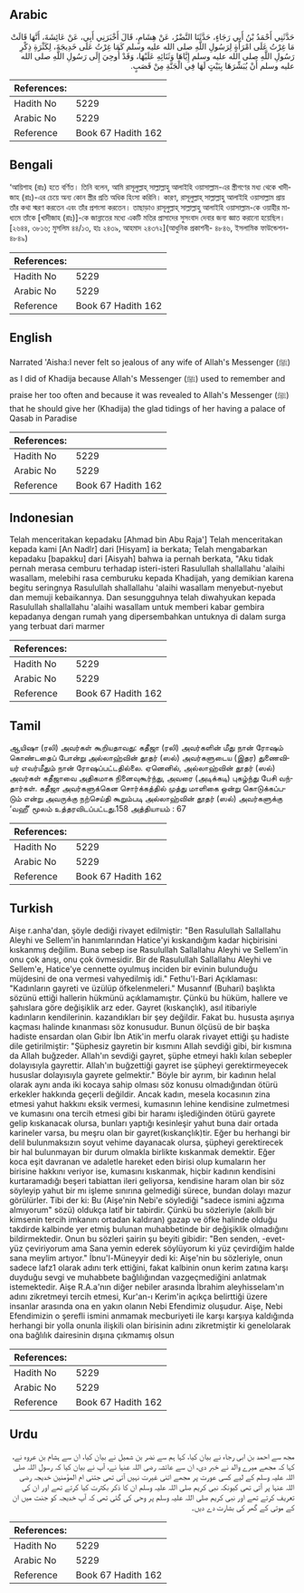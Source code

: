 ## Arabic


<div dir="rtl" lang="ar" style={{fontSize:'larger',backgroundColor:'#f8f9fa',padding:20}}>
حَدَّثَنِي أَحْمَدُ بْنُ أَبِي رَجَاءٍ، حَدَّثَنَا النَّضْرُ، عَنْ هِشَامٍ، قَالَ أَخْبَرَنِي أَبِي، عَنْ عَائِشَةَ، أَنَّهَا قَالَتْ مَا غِرْتُ عَلَى امْرَأَةٍ لِرَسُولِ اللَّهِ صلى الله عليه وسلم كَمَا غِرْتُ عَلَى خَدِيجَةَ، لِكَثْرَةِ ذِكْرِ رَسُولِ اللَّهِ صلى الله عليه وسلم إِيَّاهَا وَثَنَائِهِ عَلَيْهَا، وَقَدْ أُوحِيَ إِلَى رَسُولِ اللَّهِ صلى الله عليه وسلم أَنْ يُبَشِّرَهَا بِبَيْتٍ لَهَا فِي الْجَنَّةِ مِنْ قَصَبٍ‏.‏
</div>
<div style={{backgroundColor:'#f8f9fa',padding:20, marginBottom: 10}}><table> <thead> <tr> <th>References:</th> <th></th> </tr> </thead> <tbody><tr><td>Hadith No</td><td>5229</td></tr><tr><td>Arabic No</td><td>5229</td></tr><tr><td>Reference</td><td>Book 67 Hadith 162</td></tr></tbody></table></div>

## Bengali


<div dir="ltr" lang="bn" style={{fontSize:'larger',backgroundColor:'#f8f9fa',padding:20}}>
‘আয়িশাহ (রাঃ) হতে বর্ণিত। তিনি বলেন, আমি রাসূলুল্লাহ্ সাল্লাল্লাহু আলাইহি ওয়াসাল্লাম-এর স্ত্রীগণের মধ্য থেকে খাদীজাহ (রাঃ)-এর চেয়ে অন্য কোন স্ত্রীর প্রতি অধিক হিংসা করিনি। কারণ, রাসূলুল্লাহ্ সাল্লাল্লাহু আলাইহি ওয়াসাল্লাম প্রায় তাঁর কথা স্মরণ করতেন এবং তাঁর প্রশংসা করতেন। তাছাড়াও রাসূলুল্লাহ্ সাল্লাল্লাহু আলাইহি ওয়াসাল্লাম-কে ওয়াহীর মাধ্যমে তাঁকে [খাদীজাহ (রাঃ)]-কে জান্নাতের মধ্যে একটি মতির প্রাসাদের সুসংবাদ দেবার জন্য জ্ঞাত করানো হয়েছিল। [২৬৪৪, ৩৮১৬; মুসলিম ৪৪/১৩, হাঃ ২৪৩৯, আহমাদ ২৪৩৭২](আধুনিক প্রকাশনী- ৪৮৪৬, ইসলামিক ফাউন্ডেশন- ৪৮৪৯)
</div>
<div style={{backgroundColor:'#f8f9fa',padding:20, marginBottom: 10}}><table> <thead> <tr> <th>References:</th> <th></th> </tr> </thead> <tbody><tr><td>Hadith No</td><td>5229</td></tr><tr><td>Arabic No</td><td>5229</td></tr><tr><td>Reference</td><td>Book 67 Hadith 162</td></tr></tbody></table></div>

## English


<div dir="ltr" lang="en" style={{fontSize:'larger',backgroundColor:'#f8f9fa',padding:20}}>
Narrated 'Aisha:I never felt so jealous of any wife of Allah's Messenger (ﷺ) as I did of Khadija because Allah's Messenger (ﷺ) used to remember and praise her too often and because it was revealed to Allah's Messenger (ﷺ) that he should give her (Khadija) the glad tidings of her having a palace of Qasab in Paradise
</div>
<div style={{backgroundColor:'#f8f9fa',padding:20, marginBottom: 10}}><table> <thead> <tr> <th>References:</th> <th></th> </tr> </thead> <tbody><tr><td>Hadith No</td><td>5229</td></tr><tr><td>Arabic No</td><td>5229</td></tr><tr><td>Reference</td><td>Book 67 Hadith 162</td></tr></tbody></table></div>

## Indonesian


<div dir="ltr" lang="id" style={{fontSize:'larger',backgroundColor:'#f8f9fa',padding:20}}>
Telah menceritakan kepadaku [Ahmad bin Abu Raja'] Telah menceritakan kepada kami [An Nadlr] dari [Hisyam] ia berkata; Telah mengabarkan kepadaku [bapakku] dari [Aisyah] bahwa ia pernah berkata, "Aku tidak pernah merasa cemburu terhadap isteri-isteri Rasulullah shallallahu 'alaihi wasallam, melebihi rasa cemburuku kepada Khadijah, yang demikian karena begitu seringnya Rasulullah shallallahu 'alaihi wasallam menyebut-nyebut dan memuji kebaikannya. Dan sesungguhnya telah diwahyukan kepada Rasulullah shallallahu 'alaihi wasallam untuk memberi kabar gembira kepadanya dengan rumah yang dipersembahkan untuknya di dalam surga yang terbuat dari marmer
</div>
<div style={{backgroundColor:'#f8f9fa',padding:20, marginBottom: 10}}><table> <thead> <tr> <th>References:</th> <th></th> </tr> </thead> <tbody><tr><td>Hadith No</td><td>5229</td></tr><tr><td>Arabic No</td><td>5229</td></tr><tr><td>Reference</td><td>Book 67 Hadith 162</td></tr></tbody></table></div>

## Tamil


<div dir="ltr" lang="ta" style={{fontSize:'larger',backgroundColor:'#f8f9fa',padding:20}}>
ஆயிஷா (ரலி) அவர்கள் கூறியதாவது: கதீஜா (ரலி) அவர்களின் மீது நான் ரோஷம் கொண்டதைப் போன்று அல்லாஹ்வின் தூதர் (ஸல்) அவர்களுடைய (இதர) துணைவியர் எவர்மீதும் நான் ரோஷப்பட்டதில்லை. ஏனெனில், அல்லாஹ்வின் தூதர் (ஸல்) அவர்கள் கதீஜாவை அதிகமாக நினைவுகூர்ந்து, அவரை (அடிக்கடி) புகழ்ந்து பேசி வந்தார்கள். கதீஜா அவர்களுக்கென சொர்க்கத்தில் முத்து மாளிகை ஒன்று கொடுக்கப்படும் என்று அவருக்கு நற்செய்தி கூறும்படி அல்லாஹ்வின் தூதர் (ஸல்) அவர்களுக்கு ‘வஹீ’ மூலம் உத்தரவிடப்பட்டது.158 அத்தியாயம் : 67
</div>
<div style={{backgroundColor:'#f8f9fa',padding:20, marginBottom: 10}}><table> <thead> <tr> <th>References:</th> <th></th> </tr> </thead> <tbody><tr><td>Hadith No</td><td>5229</td></tr><tr><td>Arabic No</td><td>5229</td></tr><tr><td>Reference</td><td>Book 67 Hadith 162</td></tr></tbody></table></div>

## Turkish


<div dir="ltr" lang="tr" style={{fontSize:'larger',backgroundColor:'#f8f9fa',padding:20}}>
Aişe r.anha'dan, şöyle dediği rivayet edilmiştir: "Ben Rasulullah Sallallahu Aleyhi ve Sellem'in hanımlarından Hatice'yi kıskandığım kadar hiçbirisini kıskanmış değilim. Buna sebep ise Rasulullah Sallallahu Aleyhi ve Sellem'in onu çok anışı, onu çok övmesidir. Bir de Rasulullah Sallallahu Aleyhi ve Sellem'e, Hatice'ye cennette oyulmuş inciden bir evinin bulunduğu müjdesini de ona vermesi vahyedilmiş idi." Fethu'l-Bari Açıklaması: "Kadınların gayreti ve üzülüp öfkelenmeleri." Musannıf (Buhari) başlıkta sözünü ettiği hallerin hükmünü açıklamamıştır. Çünkü bu hüküm, hallere ve şahıslara göre değişiklik arz eder. Gayret (kıskançlık), asıl itibariyle kadınların kendilerinin. kazandıkları bir şey değildir. Fakat bu. hususta aşırıya kaçması halinde kınanması söz konusudur. Bunun ölçüsü de bir başka hadiste ensardan olan Gıbir İbn Atik'in merfu olarak rivayet ettiği şu hadiste dile getirilmiştir: "Şüphesiz gayretin bir kısmını Allah sevdiği gibi, bir kısmına da Allah buğzeder. Allah'ın sevdiği gayret, şüphe etmeyi haklı kılan sebepler dolayısıyla gayrettir. Allah'ın buğzettiği gayret ise şüpheyi gerektirmeyecek hususlar dolayısıyla gayrete gelmektir." Böyle bir ayrım, bir kadının helal olarak aynı anda iki kocaya sahip olması söz konusu olmadığından ötürü erkekler hakkında geçerli değildir. Ancak kadın, mesela kocasının zina etmesi yahut hakkını eksik vermesi, kumasının lehine kendisine zulmetmesi ve kumasını ona tercih etmesi gibi bir haramı işlediğinden ötürü gayrete gelip kıskanacak olursa, bunları yaptığı kesinleşir yahut buna dair ortada karineler varsa, bu meşru olan bir gayret(kıskançlık)tir. Eğer bu herhangi bir delil bulunmaksızın soyut vehime dayanacak olursa, şüpheyi gerektirecek bir hal bulunmayan bir durum olmakla birlikte kıskanmak demektir. Eğer koca eşit davranan ve adaletle hareket eden birisi olup kumaların her birisine hakkını veriyor ise, kumasını kıskanmak, hiçbir kadının kendisini kurtaramadığı beşeri tabiattan ileri geliyorsa, kendisine haram olan bir söz söyleyip yahut bir mı işleme sınırına gelmediği sürece, bundan dolayı mazur görülürler. Tibi der ki: Bu (Aişe'nin Nebi'e söylediği "sadece ismini ağzıma almıyorum" sözü) oldukça latif bir tabirdir. Çünkü bu sözleriyle (akıllı bir kimsenin tercih imkanını ortadan kaldıran) gazap ve öfke halinde olduğu takdirde kalbinde yer etmiş bulunan muhabbetinde bir değişiklik olmadığını bildirmektedir. Onun bu sözleri şairin şu beyiti gibidir: "Ben senden, -evet- yüz çeviriyorum ama Sana yemin ederek söylüyorum ki yüz çevirdiğim halde sana meylim artıyor." İbnu'l-Müneyyir dedi ki: Aişe'nin bu sözleriyle, onun sadece lafz1 olarak adını terk ettiğini, fakat kalbinin onun kerim zatına karşı duyduğu sevgi ve muhabbete bağlılığından vazgeçmediğini anlatmak istemektedir. Aişe R.A.a'nın diğer nebiler arasında İbrahim aleyhisselam'ın adını zikretmeyi tercih etmesi, Kur'an-ı Kerim'in açıkça belirttiği üzere insanlar arasında ona en yakın olanın Nebi Efendimiz oluşudur. Aişe, Nebi Efendimizin o şerefli ismini anmamak mecburiyeti ile karşı karşıya kaldığında herhangi bir yolla onunla ilişkili olan birisinin adını zikretmiştir ki genelolarak ona bağlılık dairesinin dışına çıkmamış olsun
</div>
<div style={{backgroundColor:'#f8f9fa',padding:20, marginBottom: 10}}><table> <thead> <tr> <th>References:</th> <th></th> </tr> </thead> <tbody><tr><td>Hadith No</td><td>5229</td></tr><tr><td>Arabic No</td><td>5229</td></tr><tr><td>Reference</td><td>Book 67 Hadith 162</td></tr></tbody></table></div>

## Urdu


<div dir="rtl" lang="ur" style={{fontSize:'larger',backgroundColor:'#f8f9fa',padding:20}}>
مجھ سے احمد بن ابی رجاء نے بیان کیا، کہا ہم سے نضر بن شمیل نے بیان کیا، ان سے ہشام بن عروہ نے، کہا کہ مجھے میرے والد نے خبر دی، ان سے عائشہ رضی اللہ عنہا نے، آپ نے بیان کیا کہ رسول اللہ صلی اللہ علیہ وسلم کے لیے کسی عورت پر مجھے اتنی غیرت نہیں آتی تھی جتنی ام المؤمنین خدیجہ رضی اللہ عنہا پر آتی تھی کیونکہ نبی کریم صلی اللہ علیہ وسلم ان کا ذکر بکثرت کیا کرتے تھے اور ان کی تعریف کرتے تھے اور نبی کریم صلی اللہ علیہ وسلم پر وحی کی گئی تھی کہ آپ خدیجہ کو جنت میں ان کے موتی کے گھر کی بشارت دے دیں۔
</div>
<div style={{backgroundColor:'#f8f9fa',padding:20, marginBottom: 10}}><table> <thead> <tr> <th>References:</th> <th></th> </tr> </thead> <tbody><tr><td>Hadith No</td><td>5229</td></tr><tr><td>Arabic No</td><td>5229</td></tr><tr><td>Reference</td><td>Book 67 Hadith 162</td></tr></tbody></table></div>